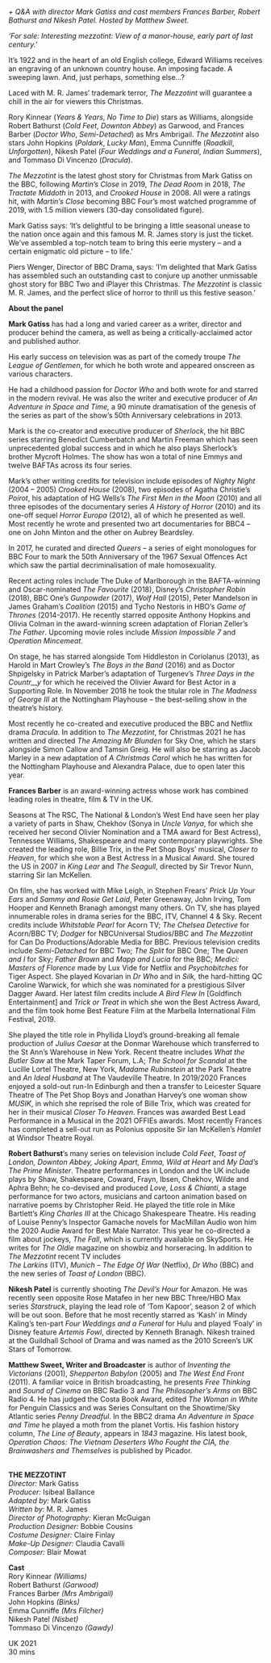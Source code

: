 
_+ Q&A with director Mark Gatiss and cast members Frances Barber, Robert Bathurst  and Nikesh Patel. Hosted by Matthew Sweet._

_‘For sale: Interesting mezzotint: View of a manor-house, early part of last century.’_

It’s 1922 and in the heart of an old English college, Edward Williams receives an engraving of an unknown country house. An imposing facade. A sweeping lawn. And, just perhaps, something else…?

Laced with M. R. James’ trademark terror, _The Mezzotint_ will guarantee a chill in the air for viewers this Christmas.

Rory Kinnear (_Years & Years_, _No Time to Die_) stars as Williams, alongside Robert Bathurst (_Cold_ _Feet_, _Downton_ _Abbey_) as Garwood, and Frances Barber (_Doctor_ _Who_, _Semi-Detached_) as  Mrs Ambrigail. _The_ _Mezzotint_ also stars John Hopkins (_Poldark_, _Lucky_ _Man_), Emma Cunniffe (_Roadkill_, _Unforgotten_), Nikesh Patel (_Four Weddings and a Funeral_, _Indian_ _Summers_), and Tommaso Di Vincenzo (_Dracula_).

_The Mezzotint_ is the latest ghost story for Christmas from Mark Gatiss on the BBC, following _Martin’s Close_ in 2019, _The Dead Room_ in 2018, _The_ _Tractate_ _Middoth_ in 2013, and _Crooked_ _House_ in 2008. All were a ratings hit, with _Martin’s Close_ becoming BBC Four’s most watched programme of 2019, with 1.5 million viewers (30-day consolidated figure).

Mark Gatiss says: ‘It’s delightful to be bringing a little seasonal unease to the nation once again and this famous M. R. James story is just the ticket. We’ve assembled a top-notch team to bring this eerie mystery – and a certain enigmatic old picture – to life.’

Piers Wenger, Director of BBC Drama, says: ‘I’m delighted that Mark Gatiss has assembled such an outstanding cast to conjure up another unmissable ghost story for BBC Two and iPlayer this Christmas. _The Mezzotint_ is classic M. R. James, and the perfect slice of horror to thrill us this festive season.’

**About the panel**

**Mark Gatiss** has had a long and varied career as a writer, director and producer behind the camera, as well as being a critically-acclaimed actor and published author.

His early success on television was as part of the comedy troupe _The League of Gentlemen_, for which he both wrote and appeared onscreen as various characters.

He had a childhood passion for _Doctor Who_ and both wrote for and starred in the modern revival. He was also the writer and executive producer of _An Adventure in Space and Time,_ a  90 minute dramatisation of the genesis of the series as part of the show’s 50th Anniversary celebrations in 2013.

Mark is the co-creator and executive producer of _Sherlock_, the hit BBC series starring Benedict Cumberbatch and Martin Freeman which has seen unprecedented global success and in which he also plays Sherlock’s brother Mycroft Holmes. The show has won a total of nine Emmys and twelve BAFTAs across its four series.

Mark’s other writing credits for television include episodes of _Nighty Night_ (2004 – 2005) _Crooked House_ (2008), two episodes of Agatha Christie’s _Poirot_, his adaptation of HG Wells’s _The First Men in the Moon_ (2010) and all three episodes of the documentary series _A History of Horror_ (2010) and its one-off sequel _Horror Europa_ (2012), all of which he presented as well.  
Most recently he wrote and presented two art documentaries for BBC4 – one on John Minton and the other on Aubrey Beardsley.

In 2017, he curated and directed _Queers_ – a series of eight monologues for BBC Four to mark the 50th Anniversary of the 1967 Sexual Offences Act which saw the partial decriminalisation of male homosexuality.

Recent acting roles include The Duke of Marlborough in the BAFTA-winning and Oscar-nominated _The Favourite_ (2018), Disney’s _Christopher Robin_ (2018), BBC One’s _Gunpowder_ (2017), _Wolf Hall_ (2015), Peter Mandelson in James Graham’s _Coalition_ (2015) and Tycho Nestoris in HBO’s _Game of Thrones_ (2014-2017). He recently starred opposite Anthony Hopkins and Olivia Colman in the award-winning screen adaptation of Florian Zeller’s _The Father_. Upcoming movie roles include _Mission Impossible 7_ and _Operation Mincemeat_.

On stage, he has starred alongside Tom Hiddleston in Coriolanus (2013), as Harold in Mart Crowley’s _The Boys in the Band_ (2016) and as Doctor Shpigelsky in Patrick Marber’s adaptation of Turgenev’s _Three Days in the Countr__y_ for which he received the Olivier Award for Best Actor in a Supporting Role. In November 2018 he took the titular role in _The Madness of George III_ at the Nottingham Playhouse – the best-selling show in the theatre’s history.

Most recently he co-created and executive produced the BBC and Netflix drama _Dracula_.  In addition to _The Mezzotint_, for Christmas 2021 he has written and directed _The Amazing Mr Blunden_ for Sky One, which he stars alongside Simon Callow and Tamsin Greig. He will also be starring as Jacob Marley in a new adaptation of _A Christmas Carol_ which he has written for  
the Nottingham Playhouse and Alexandra Palace, due to open later this year.

**Frances Barber** is an award-winning actress whose work has combined leading roles in  theatre, film & TV in the UK.

Seasons at The RSC, The National & London’s West End have seen her play a variety of parts in Shaw, Chekhov (Sonya in _Uncle Vanya_, for which she received her second Olivier Nomination and a TMA award for Best Actress), Tennessee Williams, Shakespeare and many contemporary playwrights. She created the leading role, Billie Trix, in the Pet Shop Boys’ musical, _Closer to Heaven_, for which she won a Best Actress in a Musical Award. She toured the US in 2007 in _King Lear_ and _The Seagull_, directed by Sir Trevor Nunn, starring Sir Ian McKellen.

On film, she has worked with Mike Leigh, in Stephen Frears’ _Prick Up Your Ears_ and _Sammy and Rosie Get Laid_, Peter Greenaway, John Irving, Tom Hooper and Kenneth Branagh amongst many others. On TV, she has played innumerable roles in drama series for the BBC, ITV, Channel 4 & Sky. Recent credits include _Whitstable Pearl_ for Acorn TV; _The Chelsea Detective_ for Acorn/BBC TV; _Dodger_ for NBCUniversal Studios/BBC and _The Mezzotint_ for Can Do Productions/Adorable Media for BBC. Previous television credits include _Semi-Detached_ for BBC Two; _The Split_ for BBC One; The _Queen and I_ for Sky; _Father Brown_ and _Mapp and Lucia_ for the BBC; _Medici: Masters of Florence_ made by Lux Vide for Netflix and _Psychobitches_ for Tiger Aspect. She played Kovarian in _Dr Who_ and in _Silk,_ the hard-hitting QC Caroline Warwick, for which she was nominated for a prestigious Silver Dagger Award. Her latest film credits include  _A Bird Flew In_ [Goldfinch Entertainment] and _Trick or Treat_ in which she won the Best Actress Award, and the film took home Best Feature Film at the Marbella International Film Festival, 2019.

She played the title role in Phyllida Lloyd’s ground-breaking all female production of _Julius Caesar_ at the Donmar Warehouse which transferred to the St Ann’s Warehouse in New York. Recent theatre includes _What the Butler Saw_ at the Mark Taper Forum, L.A; _The School for Scandal_ at the Lucille Lortel Theatre, New York, _Madame Rubinstein_ at the Park Theatre and _An Ideal Husband_ at The Vaudeville Theatre. In 2019/2020 Frances enjoyed a sold-out run-In Edinburgh and then a transfer to Leicester Square Theatre of The Pet Shop Boys and Jonathan Harvey’s one woman show _MUSIK_, in which she reprised the role of Bille Trix, which was created for her in their musical _Closer To Heaven_. Frances was awarded Best Lead Performance in a Musical in the 2021 OFFIEs awards. Most recently Frances has completed a sell-out run as Polonius opposite Sir Ian McKellen’s _Hamlet_ at Windsor Theatre Royal.

**Robert Bathurst**’s many series on television include _Cold Feet_, _Toast of London, Downton Abbey, Joking Apart, Emma, Wild at Heart_ and _My Dad’s The Prime Minister_. Theatre performances in London and the UK include plays by Shaw, Shakespeare, Coward, Frayn, Ibsen, Chekhov, Wilde and Aphra Behn; he co-devised and produced _Love, Loss & Chianti_, a stage performance for two actors, musicians and cartoon animation based on narrative poems by Christopher Reid. He played the title role in Mike Bartlett’s _King Charles III_ at the Chicago Shakespeare Theatre. His reading of Louise Penny’s Inspector Gamache novels for MacMillan Audio won him the 2020 Audie Award for Best Male Narrator. This year he co-directed a film about jockeys, _The Fall_, which is currently available on SkySports. He writes for _The Oldie_ magazine on showbiz and horseracing. In addition to _The Mezzotint_ recent TV includes  
_The Larkins_ (ITV), _Munich – The Edge Of War_ (Netflix), _Dr Who_ (BBC) and the new series of  _Toast of London_ (BBC).

**Nikesh Patel** is currently shooting _The Devil’s Hour_ for Amazon. He was recently seen opposite Rose Matafeo in her new BBC Three/HBO Max series _Starstruck_, playing the lead role of ‘Tom Kapoor’, season 2 of which will be out soon. Before that he most recently starred as ‘Kash’ in Mindy Kaling’s ten-part _Four Weddings and a Funeral_ for Hulu and played ‘Foaly’ in Disney feature _Artemis Fowl_, directed by Kenneth Branagh. Nikesh trained at the Guildhall School of Drama and was named as the 2010 Screen’s UK Stars of Tomorrow.

**Matthew Sweet, Writer and Broadcaster**  is author of _Inventing the Victorians_ (2001), _Shepperton Babylon_ (2005) and _The West End Front_ (2011). A familiar voice in British broadcasting, he presents _Free Thinking_ and _Sound of Cinema_ on BBC Radio 3 and  _The Philosopher’s Arms_ on BBC Radio 4. He has judged the Costa Book Award, edited  _The Woman in White_ for Penguin Classics and was Series Consultant on the Showtime/Sky Atlantic series _Penny Dreadful_. In the BBC2 drama _An Adventure in Space and Time_ he played a moth from the planet Vortis. His fashion history column, _The Line of Beauty_, appears in _1843_ magazine. His latest book, _Operation Chaos: The Vietnam Deserters Who Fought the CIA, the Brainwashers and Themselves_ is published by Picador.
<br><br>

**THE MEZZOTINT**<br>
_Director:_ Mark Gatiss<br>
_Producer:_ Isibeal Ballance<br>
_Adapted by:_ Mark Gatiss<br>
_Written by:_ M. R. James<br>
_Director of Photography:_  Kieran McGuigan<br>
_Production Designer:_ Bobbie Cousins<br>
_Costume Designer:_ Claire Finlay<br>
_Make-Up Designer:_ Claudia Cavalli<br>
_Composer:_ Blair Mowat<br>

**Cast**<br>
Rory Kinnear _(Williams)_<br>
Robert Bathurst _(Garwood)_<br>
Frances Barber _(Mrs Ambrigail)_<br>
John Hopkins _(Binks)_<br>
Emma Cunniffe _(Mrs Filcher)_<br>
Nikesh Patel _(Nisbet)_<br>
Tommaso Di Vincenzo _(Gawdy)_<br>

UK 2021<br>
30 mins
<br><br>
<!--stackedit_data:
eyJoaXN0b3J5IjpbMTIyNDE2NTc1NV19
-->